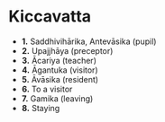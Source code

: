 # Kiccavatta

- **1.** Saddhivihārika, Antevāsika (pupil)
- **2.** Upajjhāya (preceptor)
- **3.** Ācariya (teacher)
- **4.** Āgantuka (visitor)
- **5.** Āvāsika (resident)
- **6.** To a visitor
- **7.** Gamika (leaving)
- **8.** Staying

